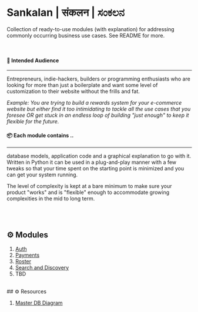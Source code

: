 
# Sankalan | संकलन | ಸಂಕಲನ 
Collection of ready-to-use modules (with explanation) for addressing commonly occurring business use cases. See README for more.

</br>


#### 👥 **Intended Audience**
------------
Entrepreneurs, indie-hackers, builders or programming enthusiasts who are looking for more than just a boilerplate and want some level of customization to their website without the frills and fat.

*Example: You are trying to build a rewards system for your e-commerce website but either find it too intimidating to tackle all the use cases that you foresee OR get stuck in an endless loop of building "just enough" to keep it flexible for the future.*

#### 📦 **Each module contains ..**
------------
database models, application code and a graphical explanation to go with it. Written in Python it can be used in a plug-and-play manner with a few tweaks so that your time spent on the starting point is minimized and you can get your system running.

The level of complexity is kept at a bare minimum to make sure your product "works" and is "flexible" enough to accommodate growing complexities in the mid to long term.

</br></br>

## ⚙️ Modules

1. [Auth](https://github.com/utsavtiwary04/sankalan/tree/main/Auth)
2. [Payments ](https://github.com/utsavtiwary04/sankalan/tree/main/Payments "Payments ")
3. [Roster](https://github.com/utsavtiwary04/sankalan/tree/main/Roster)
4. [Search and Discovery](https://github.com/utsavtiwary04/sankalan/tree/main/Search)
5. TBD

</br>
## ⚙️ Resources

1. [Master DB Diagram](https://dbdiagram.io/d/SANKALAN-650d14d8ffbf5169f047b10e "Master DB Diagram")

